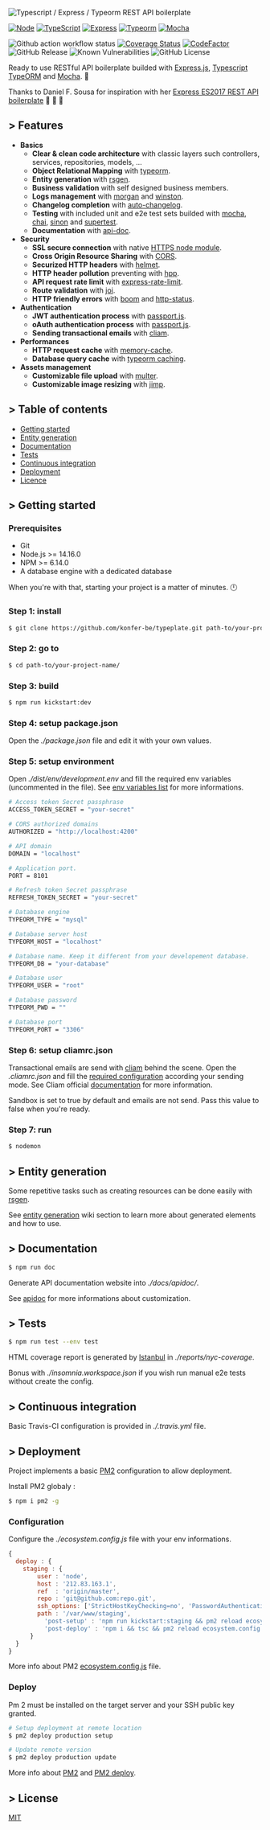 ![Typescript / Express / Typeorm REST API boilerplate](https://i.ibb.co/tbqXm9Q/header-ts-boilerplate-4.png)

[![Node](https://img.shields.io/badge/Node-18.19.0-informational?logo=node.js&color=43853D)](https://nodejs.org/docs/latest-v18.x/api/index.html)
[![TypeScript](https://img.shields.io/badge/Typescript-5.3.3-informational?logo=typescript&color=2F74C0)](https://www.typescriptlang.org/)
[![Express](https://img.shields.io/badge/Express-4.18.2-informational?logo=express&color=B1B1B1)](https://expressjs.com/)
[![Typeorm](https://img.shields.io/badge/Typeorm-0.2.41-informational?logo=typeorm&color=FFAB00)](https://typeorm.io/#/)
[![Mocha](https://img.shields.io/badge/Mocha-9.1.3-informational?logo=mocha&color=8A6343)](https://mochajs.org)

![Github action workflow status](https://github.com/steve-lebleu/typeplate/actions/workflows/build.yml/badge.svg?branch=master)
[![Coverage Status](https://coveralls.io/repos/github/steve-lebleu/typeplate/badge.svg?branch=master)](https://coveralls.io/github/steve-lebleu/typeplate?branch=master)
[![CodeFactor](https://www.codefactor.io/repository/github/steve-lebleu/typeplate/badge)](https://www.codefactor.io/repository/github/steve-lebleu/typeplate)
![GitHub Release](https://img.shields.io/github/v/release/steve-lebleu/typeplate?logo=Github)
![Known Vulnerabilities](https://snyk.io/test/github/steve-lebleu/typeplate/badge.svg)
![GitHub License](https://img.shields.io/github/license/steve-lebleu/typeplate?color=%230A7BBC)

Ready to use RESTful API boilerplate builded with [Express.js](http://expressjs.com/en/4x/api.html), [Typescript](https://github.com/Microsoft/TypeScript)  [TypeORM](https://github.com/typeorm/typeorm) and [Mocha](https://mochajs.org/). 🤘

Thanks to Daniel F. Sousa for inspiration with her [Express ES2017 REST API boilerplate](https://github.com/danielfsousa/express-rest-boilerplate) :beer: :beer: :beer:
## > Features

- **Basics**
  - **Clear & clean code architecture** with classic layers such controllers, services, repositories, models, ...
  - **Object Relational Mapping** with [typeorm](https://typeorm.io/#/).
  - **Entity generation** with [rsgen](https://github.com/konfer-be/rsgen).
  - **Business validation** with self designed business members.
  - **Logs management** with [morgan](https://github.com/expressjs/morgan) and [winston](https://github.com/winstonjs/winston).
  - **Changelog completion** with [auto-changelog](https://www.npmjs.com/package/auto-changelog).
  - **Testing** with included unit and e2e test sets builded with [mocha](https://mochajs.org/), [chai](https://www.chaijs.com/), [sinon](https://sinonjs.org/) and [supertest](https://github.com/visionmedia/supertest).
  - **Documentation** with [api-doc](https://apidocjs.com/).
- **Security**
  - **SSL secure connection** with native [HTTPS node module](https://nodejs.org/docs/latest-v14.x/api/https.html).
  - **Cross Origin Resource Sharing** with [CORS](https://expressjs.com/en/resources/middleware/cors.html).
  - **Securized HTTP headers** with [helmet](https://helmetjs.github.io/).
  - **HTTP header pollution** preventing with [hpp](https://www.npmjs.com/package/hpp).
  - **API request rate limit** with [express-rate-limit](https://www.npmjs.com/package/express-rate-limit).
  - **Route validation** with [joi](https://github.com/hapijs/joi).
  - **HTTP friendly errors** with [boom](https://github.com/hapijs/boom) and [http-status](https://www.npmjs.com/package/http-status).
- **Authentication**
  - **JWT authentication process** with [passport.js](http://www.passportjs.org/).
  - **oAuth authentication process** with [passport.js](http://www.passportjs.org/). 
  - **Sending transactional emails** with [cliam](https://github.com/konfer-be/cliam).
- **Performances**
  - **HTTP request cache** with [memory-cache](https://www.npmjs.com/package/memory-cache).
  - **Database query cache** with [typeorm caching](https://github.com/typeorm/typeorm/blob/master/docs/caching.md).
- **Assets management**
  - **Customizable file upload** with [multer](https://www.npmjs.com/package/multer).
  - **Customizable image resizing** with [jimp](https://www.npmjs.com/package/jimp).

## > Table of contents

* [Getting started](#getting-started)
* [Entity generation](#entity-generation)
* [Documentation](#documentation)
* [Tests](#tests)
* [Continuous integration](#continuous-integration)
* [Deployment](#deployment)
* [Licence](#licence)

## > Getting started

### Prerequisites

* Git
* Node.js >= 14.16.0
* NPM >= 6.14.0
* A database engine with a dedicated database

When you're with that, starting your project is a matter of minutes. :clock12:

### Step 1: install

```bash
$ git clone https://github.com/konfer-be/typeplate.git path-to/your-project-name/
```

### Step 2: go to

```bash
$ cd path-to/your-project-name/
```

### Step 3: build

```bash
$ npm run kickstart:dev
```

### Step 4: setup package.json

Open the *./package.json* file and edit it with your own values.

### Step 5: setup environment

Open *./dist/env/development.env* and fill the required env variables (uncommented in the file). See [env variables list](https://github.com/konfer-be/typeplate/wiki/Environment-variables) for more informations.

```bash
# Access token Secret passphrase
ACCESS_TOKEN_SECRET = "your-secret"

# CORS authorized domains
AUTHORIZED = "http://localhost:4200"

# API domain
DOMAIN = "localhost"

# Application port.
PORT = 8101

# Refresh token Secret passphrase
REFRESH_TOKEN_SECRET = "your-secret"

# Database engine
TYPEORM_TYPE = "mysql"

# Database server host
TYPEORM_HOST = "localhost"

# Database name. Keep it different from your developement database.
TYPEORM_DB = "your-database"

# Database user
TYPEORM_USER = "root"

# Database password
TYPEORM_PWD = ""

# Database port
TYPEORM_PORT = "3306"
```

### Step 6: setup cliamrc.json

Transactional emails are send with [cliam](https://github.com/konfer-be/cliam) behind the scene. Open the *.cliamrc.json* and fill the [required configuration](https://github.com/konfer-be/cliam/wiki/Configuration) according your sending mode. See Cliam official [documentation](https://github.com/konfer-be/cliam/wiki) for more information.

Sandbox is set to true by default and emails are not send. Pass this value to false when you're ready.

### Step 7: run

```bash
$ nodemon
```

## > Entity generation

Some repetitive tasks such as creating resources can be done easily with [rsgen](https://github.com/konfer-be/rsgen).

See [entity generation](https://github.com/konfer-be/typeplate/wiki/Entity-generation) wiki section to learn more about generated elements and how to use.

## > Documentation

```bash
$ npm run doc
```

Generate API documentation website into *./docs/apidoc/*.

See [apidoc](http://apidocjs.com/) for more informations about customization.

## > Tests

```bash
$ npm run test --env test
```

HTML coverage report is generated by [Istanbul](https://github.com/gotwarlost/istanbul) in *./reports/nyc-coverage*.

Bonus with *./insomnia.workspace.json* if you wish run manual e2e tests without create the config.

## > Continuous integration

Basic Travis-CI configuration is provided in *./.travis.yml* file.

## > Deployment

Project implements a basic [PM2](https://github.com/Unitech/PM2/) configuration to allow deployment.

Install PM2 globaly :

```bash
$ npm i pm2 -g
```

### Configuration

Configure the *./ecosystem.config.js* file with your env informations.

```javascript
{
  deploy : {
    staging : {
        user : 'node',
        host : '212.83.163.1',
        ref  : 'origin/master',
        repo : 'git@github.com:repo.git',
        ssh_options: ['StrictHostKeyChecking=no', 'PasswordAuthentication=yes', 'ForwardAgent=yes'],
        path : '/var/www/staging',
          'post-setup' : 'npm run kickstart:staging && pm2 reload ecosystem.config.js --env staging',
          'post-deploy' : 'npm i && tsc && pm2 reload ecosystem.config.js --env staging'
      }
  }
}
```
More info about PM2 [ecosystem.config.js](https://pm2.io/doc/en/runtime/reference/ecosystem-file/) file.

### Deploy

Pm 2 must be installed on the target server and your SSH public key granted.

```bash
# Setup deployment at remote location
$ pm2 deploy production setup

# Update remote version
$ pm2 deploy production update
```

More info about [PM2](http://pm2.keymetrics.io/docs/usage/quick-start/) and [PM2 deploy](https://pm2.io/doc/en/runtime/guide/easy-deploy-with-ssh/).

## > License

[MIT](/LICENSE)